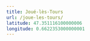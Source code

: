 ```yaml
---
title: Joué-lès-Tours
url: /joue-les-tours/
latitude: 47.351116100000006
longitude: 0.6622353000000001
---
```

